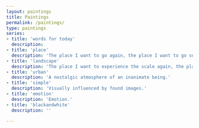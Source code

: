 ```yaml
---
layout: paintings
title: Paintings
permalink: /paintings/
type: paintings
series:
- title: 'words for today'
  description: 
- title: 'place'
  description: 'The place I want to go again, the place I want to go someday.'
- title: 'landscape'
  description: 'The place I want to experience the scale again, the place I want to go someday to feel the scale.'
- title: 'urban'
  description: 'A nostalgic atmosphere of an inanimate being.'
- title: 'simple'
  description: 'Visually influenced by found images.'
- title: 'emotion'
  description: 'Emotion.' 
- title: 'blackandwhite'
  description: '' 

---
```







